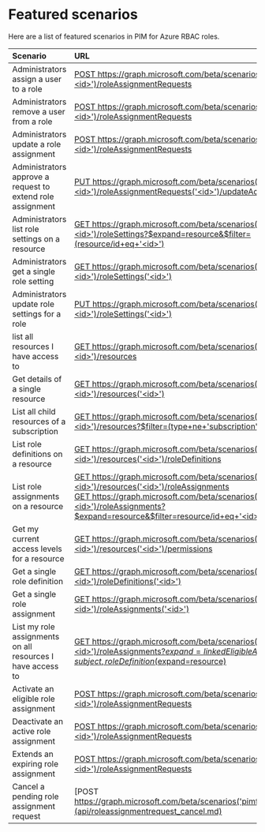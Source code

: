 # Featured scenarios 
Here are a list of featured scenarios in PIM for Azure RBAC roles.

| Scenario      | URL|
|:-----------|:-----------|
| Administrators assign a user to a role | [POST https://graph.microsoft.com/beta/scenarios('\<id\>')/roleAssignmentRequests](api/roleassignmentrequest_post.md) |
| Administrators remove a user from a role | [POST https://graph.microsoft.com/beta/scenarios('\<id\>')/roleAssignmentRequests](api/roleassignmentrequest_post.md)  
| Administrators update a role assignment| [POST https://graph.microsoft.com/beta/scenarios('\<id\>')/roleAssignmentRequests](api/roleassignmentrequest_post.md) |
| Administrators approve a request to extend role assignment | [PUT https://graph.microsoft.com/beta/scenarios('\<id\>')/roleAssignmentRequests('\<id\>')/updateAdminDecision](api/roleassignmentrequest_updateadmindecision.md) |
| Administrators list role settings on a resource | [GET https://graph.microsoft.com/beta/scenarios('\<id\>')/roleSettings?$expand=resource&$filter=(resource/id+eq+'\<id\>')](api/rolesetting_list.md)|
| Administrators get a single role setting| [GET https://graph.microsoft.com/beta/scenarios('\<id\>')/roleSettings('\<id\>')](api/rolesetting_get.md)|
| Administrators update role settings for a role | [PUT https://graph.microsoft.com/beta/scenarios('\<id\>')/roleSettings('\<id\>')](api/rolesetting_update.md) |
| list all resources I have access to | [GET https://graph.microsoft.com/beta/scenarios('\<id\>')/resources](api/resource_list.md) |
| Get details of a single resource | [GET https://graph.microsoft.com/beta/scenarios('\<id\>')/resources('\<id\>')](api/resource_get.md) |
| List all child resources of a subscription | [GET https://graph.microsoft.com/beta/scenarios('\<id\>')/resources?$filter=(type+ne+'subscription')](api/resource_list.md) |
| List role definitions on a resource | [GET https://graph.microsoft.com/beta/scenarios('\<id\>')/resources('\<id\>')/roleDefinitions](api/resource_list_roledefinitions.md)|
| List role assignments on a resource | [GET https://graph.microsoft.com/beta/scenarios('\<id\>')/resources('\<id\>')/roleAssignments](api/resource_list_roleassignments.md)<br/>[GET https://graph.microsoft.com/beta/scenarios('\<id\>')/roleAssignments?$expand=resource&$filter=resource/id+eq+'\<id\>'](api/roleassignment_list.md)|
| Get my current access levels for a resource |[GET https://graph.microsoft.com/beta/scenarios('\<id\>')/resources('\<id\>')/permissions](api/resource_permissions.md) |
| Get a single role definition |[GET https://graph.microsoft.com/beta/scenarios('\<id\>')/roleDefinitions('\<id\>')](api/roledefinition_get.md) |
| Get a single role assignment |[GET https://graph.microsoft.com/beta/scenarios('\<id\>')/roleAssignments('\<id\>')](api/roleassignment_get.md) |
| List my role assignments on all resources I have access to | [GET https://graph.microsoft.com/beta/scenarios('\<id\>')/roleAssignments?$expand=linkedEligibleAssignment,subject,roleDefinition($expand=resource)]((api/roleassignment_list.md)) |
| Activate an eligible role assignment | [POST https://graph.microsoft.com/beta/scenarios('\<id\>')/roleAssignmentRequests](api/roleassignmentrequest_post.md)|
| Deactivate an active role assignment | [POST https://graph.microsoft.com/beta/scenarios('\<id\>')/roleAssignmentRequests](api/roleassignmentrequest_post.md) |
| Extends an expiring role assignment | [POST https://graph.microsoft.com/beta/scenarios('\<id\>')/roleAssignmentRequests](api/roleassignmentrequest_post.md)|
| Cancel a pending role assignment request| [POST https://graph.microsoft.com/beta/scenarios('pimforrbac')/cancel](api/roleassignmentrequest_cancel.md)  |
